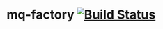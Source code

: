 # mq-factory [![Build Status](https://travis-ci.org/sbtqa/mq-factory.svg?branch=master)](https://travis-ci.org/sbtqa/mq-factory)
